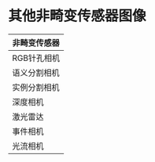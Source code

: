 # 其他非畸变传感器图像

| 非畸变传感器   |
|-----------------|
| RGB针孔相机     |
| 语义分割相机     |
| 实例分割相机     |
| 深度相机         |
| 激光雷达         |
| 事件相机         |
| 光流相机         |
